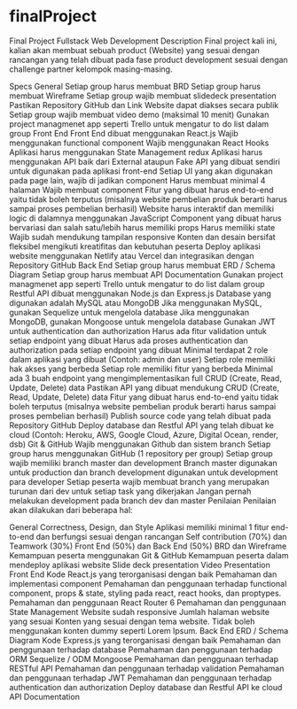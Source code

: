 # finalProject

Final Project Fullstack Web Development
Description
Final project kali ini, kalian akan membuat sebuah product (Website) yang sesuai dengan rancangan yang telah dibuat pada fase product development sesuai dengan challenge partner kelompok masing-masing.

Specs
General
Setiap group harus membuat BRD
Setiap group harus membuat Wireframe
Setiap group wajib membuat slidedeck presentation
Pastikan Repository GitHub dan Link Website dapat diakses secara publik
Setiap group wajib membuat video demo (maksimal 10 menit)
Gunakan project managmenet app seperti Trello untuk mengatur to do list dalam group
Front End
Front End dibuat menggunakan React.js
Wajib menggunakan functional component
Wajib menggunakan React Hooks
Aplikasi harus menggunakan State Management redux
Aplikasi harus menggunakan API baik dari External ataupun Fake API yang dibuat sendiri untuk digunakan pada aplikasi front-end
Setiap UI yang akan digunakan pada page lain, wajib di jadikan component
Harus membuat minimal 4 halaman
Wajib membuat component
Fitur yang dibuat harus end-to-end yaitu tidak boleh terputus (misalnya website pembelian produk berarti harus sampai proses pembelian berhasil)
Website harus interaktif dan memiliki logic di dalamnya menggunakan JavaScript
Component yang dibuat harus bervariasi dan salah satu/lebih harus memiliki props
Harus memiliki state
Wajib sudah mendukung tampilan responsive
Konten dan desain bersifat fleksibel mengikuti kreatifitas dan kebutuhan peserta
Deploy aplikasi website menggunakan Netlify atau Vercel dan integrasikan dengan Repository GitHub
Back End
Setiap group harus membuat ERD / Schema Diagram
Setiap group harus membuat API Documentation
Gunakan project managmenet app seperti Trello untuk mengatur to do list dalam group
Restful API dibuat menggunakan Node.js dan Express.js
Database yang digunakan adalah MySQL atau MongoDB
Jika menggunakan MySQL, gunakan Sequelize untuk mengelola database
Jika menggunakan MongoDB, gunakan Mongoose untuk mengelola database
Gunakan JWT untuk authentication dan authorization
Harus ada fitur validation untuk setiap endpoint yang dibuat
Harus ada proses authentication dan authorization pada setiap endpoint yang dibuat
Minimal terdapat 2 role dalam aplikasi yang dibuat (Contoh: admin dan user)
Setiap role memiliki hak akses yang berbeda
Setiap role memiliki fitur yang berbeda
Minimal ada 3 buah endpoint yang mengimplementasikan full CRUD (Create, Read, Update, Delete) data
Pastikan API yang dibuat mendukung CRUD (Create, Read, Update, Delete) data
Fitur yang dibuat harus end-to-end yaitu tidak boleh terputus (misalnya website pembelian produk berarti harus sampai proses pembelian berhasil)
Publish source code yang telah dibuat pada Repository GitHub
Deploy database dan Restful API yang telah dibuat ke cloud (Contoh: Heroku, AWS, Google Cloud, Azure, Digital Ocean, render, dsb)
Git & GitHub
Wajib menggunakan Github dan sistem branch
Setiap group harus menggunakan GitHub (1 repository per group)
Setiap group wajib memiliki branch master dan development
Branch master digunakan untuk production dan branch development digunakan untuk development para developer
Setiap peserta wajib membuat branch yang merupakan turunan dari dev untuk setiap task yang dikerjakan
Jangan pernah melakukan development pada branch dev dan master
Penilaian
Penilaian akan dilakukan dari beberapa hal:

General
Correctness, Design, dan Style
Aplikasi memiliki minimal 1 fitur end-to-end dan berfungsi sesuai dengan rancangan
Self contribution (70%) dan Teamwork (30%)
Front End (50%) dan Back End (50%)
BRD dan Wireframe
Kemampuan peserta menggunakan Git & GitHub
Kemampuan peserta dalam mendeploy aplikasi website
Slide deck presentation
Video Presentation
Front End
Kode React.js yang terorganisasi dengan baik
Pemahaman dan implementasi component
Pemahaman dan penggunaan terhadap functional component, props & state, styling pada react, react hooks, dan proptypes.
Pemahaman dan penggunaan React Router 6
Pemahaman dan penggunaan State Management
Website sudah responsive
Jumlah halaman website yang sesuai
Konten yang sesuai dengan tema website. Tidak boleh menggunakan konten dummy seperti Lorem Ipsum.
Back End
ERD / Schema Diagram
Kode Express.js yang terorganisasi dengan baik
Pemahaman dan penggunaan terhadap database
Pemahaman dan penggunaan terhadap ORM Sequelize / ODM Mongoose
Pemahaman dan penggunaan terhadap RESTful API
Pemahaman dan penggunaan terhadap validation
Pemahaman dan penggunaan terhadap JWT
Pemahaman dan penggunaan terhadap authentication dan authorization
Deploy database dan Restful API ke cloud
API Documentation
